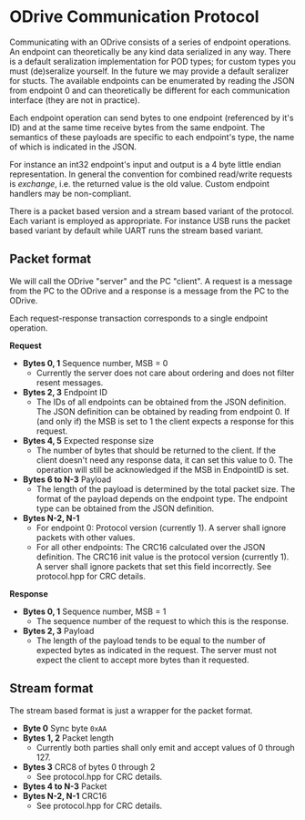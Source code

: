 
# ODrive Communication Protocol #

Communicating with an ODrive consists of a series of endpoint operations.
An endpoint can theoretically be any kind data serialized in any way.
There is a default seralization implementation for POD types; for custom types
you must (de)seralize yourself. In the future we may provide a default seralizer
for stucts.
The available endpoints can be enumerated by reading the JSON from endpoint 0
and can theoretically be different for each communication interface (they are not in practice).

Each endpoint operation can send bytes to one endpoint (referenced by it's ID)
and at the same time receive bytes from the same endpoint. The semantics of
these payloads are specific to each endpoint's type, the name of which is
indicated in the JSON.

For instance an int32 endpoint's input and output is a 4 byte little endian
representation. In general the convention for combined read/write requests is
_exchange_, i.e. the returned value is the old value. Custom endpoint handlers
may be non-compliant.

There is a packet based version and a stream based variant of the protocol. Each
variant is employed as appropriate. For instance USB runs the packet based variant
by default while UART runs the stream based variant.


## Packet format ##
We will call the ODrive "server" and the PC "client". A request is a message
from the PC to the ODrive and a response is a message from the PC to the
ODrive.

Each request-response transaction corresponds to a single endpoint operation.

__Request__

  - __Bytes 0, 1__ Sequence number, MSB = 0
      - Currently the server does not care about ordering and does not filter resent messages.
  - __Bytes 2, 3__ Endpoint ID
      - The IDs of all endpoints can be obtained from the JSON definition. The JSON definition can be obtained by reading from endpoint 0.
    If (and only if) the MSB is set to 1 the client expects a response for this request.
  - __Bytes 4, 5__ Expected response size
      - The number of bytes that should be returned to the client. If the client doesn't need any response data, it can set this value to 0. The operation will still be acknowledged if the
    MSB in EndpointID is set.
  - __Bytes 6 to N-3__ Payload
      - The length of the payload is determined by the total packet size. The format of the payload depends on the endpoint type. The endpoint type can be obtained from the JSON definition.
  - __Bytes N-2, N-1__
      - For endpoint 0: Protocol version (currently 1). A server shall ignore packets with other values.
      - For all other endpoints: The CRC16 calculated over the JSON definition. The CRC16 init value is the protocol version (currently 1). A server shall ignore packets that set this field incorrectly. See protocol.hpp for CRC details.

__Response__

  - __Bytes 0, 1__ Sequence number, MSB = 1
      - The sequence number of the request to which this is the response.
  - __Bytes 2, 3__ Payload
      - The length of the payload tends to be equal to the number of expected bytes as indicated
    in the request. The server must not expect the client to accept more bytes than it requested.

## Stream format ##
The stream based format is just a wrapper for the packet format.

  - __Byte 0__ Sync byte `0xAA`
  - __Bytes 1, 2__ Packet length
      - Currently both parties shall only emit and accept values of 0 through 127.
  - __Bytes 3__ CRC8 of bytes 0 through 2
      - See protocol.hpp for CRC details.
  - __Bytes 4 to N-3__ Packet
  - __Bytes N-2, N-1__ CRC16
      - See protocol.hpp for CRC details.
